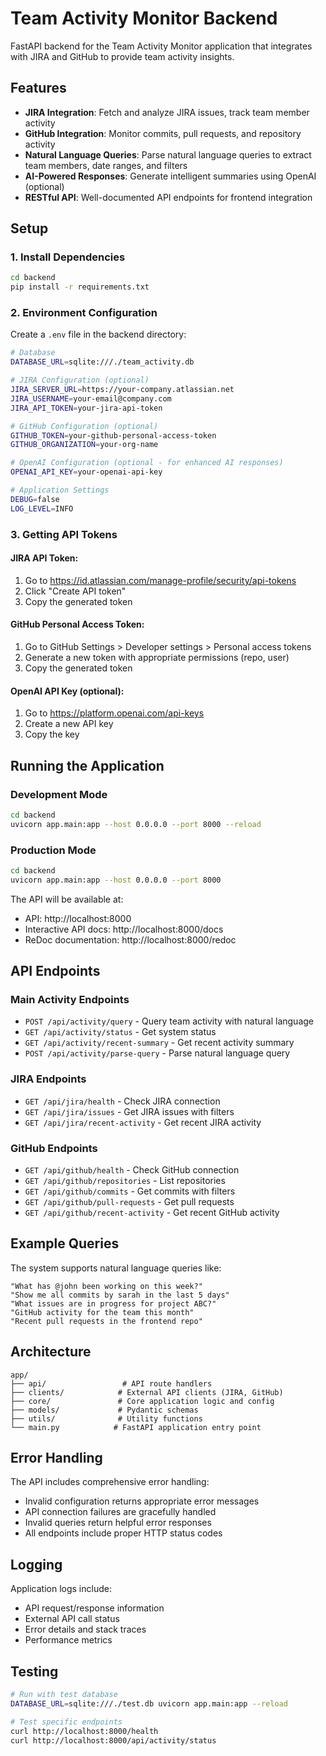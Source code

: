 # Team Activity Monitor Backend

FastAPI backend for the Team Activity Monitor application that integrates with JIRA and GitHub to provide team activity insights.

## Features

- **JIRA Integration**: Fetch and analyze JIRA issues, track team member activity
- **GitHub Integration**: Monitor commits, pull requests, and repository activity
- **Natural Language Queries**: Parse natural language queries to extract team members, date ranges, and filters
- **AI-Powered Responses**: Generate intelligent summaries using OpenAI (optional)
- **RESTful API**: Well-documented API endpoints for frontend integration

## Setup

### 1. Install Dependencies

```bash
cd backend
pip install -r requirements.txt
```

### 2. Environment Configuration

Create a `.env` file in the backend directory:

```bash
# Database
DATABASE_URL=sqlite:///./team_activity.db

# JIRA Configuration (optional)
JIRA_SERVER_URL=https://your-company.atlassian.net
JIRA_USERNAME=your-email@company.com
JIRA_API_TOKEN=your-jira-api-token

# GitHub Configuration (optional)
GITHUB_TOKEN=your-github-personal-access-token
GITHUB_ORGANIZATION=your-org-name

# OpenAI Configuration (optional - for enhanced AI responses)
OPENAI_API_KEY=your-openai-api-key

# Application Settings
DEBUG=false
LOG_LEVEL=INFO
```

### 3. Getting API Tokens

#### JIRA API Token:
1. Go to https://id.atlassian.com/manage-profile/security/api-tokens
2. Click "Create API token"
3. Copy the generated token

#### GitHub Personal Access Token:
1. Go to GitHub Settings > Developer settings > Personal access tokens
2. Generate a new token with appropriate permissions (repo, user)
3. Copy the generated token

#### OpenAI API Key (optional):
1. Go to https://platform.openai.com/api-keys
2. Create a new API key
3. Copy the key

## Running the Application

### Development Mode

```bash
cd backend
uvicorn app.main:app --host 0.0.0.0 --port 8000 --reload
```

### Production Mode

```bash
cd backend
uvicorn app.main:app --host 0.0.0.0 --port 8000
```

The API will be available at:
- API: http://localhost:8000
- Interactive API docs: http://localhost:8000/docs
- ReDoc documentation: http://localhost:8000/redoc

## API Endpoints

### Main Activity Endpoints

- `POST /api/activity/query` - Query team activity with natural language
- `GET /api/activity/status` - Get system status
- `GET /api/activity/recent-summary` - Get recent activity summary
- `POST /api/activity/parse-query` - Parse natural language query

### JIRA Endpoints

- `GET /api/jira/health` - Check JIRA connection
- `GET /api/jira/issues` - Get JIRA issues with filters
- `GET /api/jira/recent-activity` - Get recent JIRA activity

### GitHub Endpoints

- `GET /api/github/health` - Check GitHub connection
- `GET /api/github/repositories` - List repositories
- `GET /api/github/commits` - Get commits with filters
- `GET /api/github/pull-requests` - Get pull requests
- `GET /api/github/recent-activity` - Get recent GitHub activity

## Example Queries

The system supports natural language queries like:

```
"What has @john been working on this week?"
"Show me all commits by sarah in the last 5 days"
"What issues are in progress for project ABC?"
"GitHub activity for the team this month"
"Recent pull requests in the frontend repo"
```

## Architecture

```
app/
├── api/                 # API route handlers
├── clients/            # External API clients (JIRA, GitHub)
├── core/               # Core application logic and config
├── models/             # Pydantic schemas
├── utils/              # Utility functions
└── main.py            # FastAPI application entry point
```

## Error Handling

The API includes comprehensive error handling:
- Invalid configuration returns appropriate error messages
- API connection failures are gracefully handled
- Invalid queries return helpful error responses
- All endpoints include proper HTTP status codes

## Logging

Application logs include:
- API request/response information
- External API call status
- Error details and stack traces
- Performance metrics

## Testing

```bash
# Run with test database
DATABASE_URL=sqlite:///./test.db uvicorn app.main:app --reload

# Test specific endpoints
curl http://localhost:8000/health
curl http://localhost:8000/api/activity/status
```
